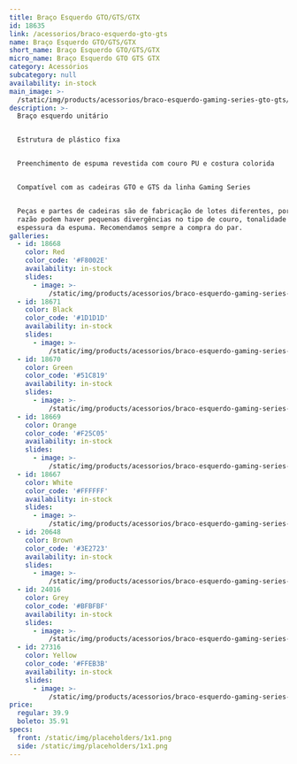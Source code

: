 ```yaml
---
title: Braço Esquerdo GTO/GTS/GTX
id: 18635
link: /acessorios/braco-esquerdo-gto-gts
name: Braço Esquerdo GTO/GTS/GTX
short_name: Braço Esquerdo GTO/GTS/GTX
micro_name: Braço Esquerdo GTO GTS GTX
category: Acessórios
subcategory: null
availability: in-stock
main_image: >-
  /static/img/products/acessorios/braco-esquerdo-gaming-series-gto-gts/braco-esquerdo-gaming-series-gto-gts.jpg
description: >-
  Braço esquerdo unitário


  Estrutura de plástico fixa


  Preenchimento de espuma revestida com couro PU e costura colorida


  Compatível com as cadeiras GTO e GTS da linha Gaming Series


  Peças e partes de cadeiras são de fabricação de lotes diferentes, por essa
  razão podem haver pequenas divergências no tipo de couro, tonalidade e/ou
  espessura da espuma. Recomendamos sempre a compra do par.
galleries:
  - id: 18668
    color: Red
    color_code: '#F8002E'
    availability: in-stock
    slides:
      - image: >-
          /static/img/products/acessorios/braco-esquerdo-gaming-series-gto-gts/red/braco-esquerdo-gaming-series-gto-gts.jpg
  - id: 18671
    color: Black
    color_code: '#1D1D1D'
    availability: in-stock
    slides:
      - image: >-
          /static/img/products/acessorios/braco-esquerdo-gaming-series-gto-gts/black/braco-esquerdo-gaming-series-gto-gts.jpg
  - id: 18670
    color: Green
    color_code: '#51C819'
    availability: in-stock
    slides:
      - image: >-
          /static/img/products/acessorios/braco-esquerdo-gaming-series-gto-gts/green/braco-esquerdo-gaming-series-gto-gts.jpg
  - id: 18669
    color: Orange
    color_code: '#F25C05'
    availability: in-stock
    slides:
      - image: >-
          /static/img/products/acessorios/braco-esquerdo-gaming-series-gto-gts/orange/braco-esquerdo-gaming-series-gto-gts.jpg
  - id: 18667
    color: White
    color_code: '#FFFFFF'
    availability: in-stock
    slides:
      - image: >-
          /static/img/products/acessorios/braco-esquerdo-gaming-series-gto-gts/white/braco-esquerdo-gaming-series-gto-gts.jpg
  - id: 20648
    color: Brown
    color_code: '#3E2723'
    availability: in-stock
    slides:
      - image: >-
          /static/img/products/acessorios/braco-esquerdo-gaming-series-gto-gts/brown/braco-esquerdo-gaming-series-gto-gts.jpg
  - id: 24016
    color: Grey
    color_code: '#BFBFBF'
    availability: in-stock
    slides:
      - image: >-
          /static/img/products/acessorios/braco-esquerdo-gaming-series-gto-gts/grey/braco-esquerdo-gaming-series-gto-gts.jpg
  - id: 27316
    color: Yellow
    color_code: '#FFEB3B'
    availability: in-stock
    slides:
      - image: >-
          /static/img/products/acessorios/braco-esquerdo-gaming-series-gto-gts/yellow/braco-esquerdo-gaming-series-gto-gts.jpg
price:
  regular: 39.9
  boleto: 35.91
specs:
  front: /static/img/placeholders/1x1.png
  side: /static/img/placeholders/1x1.png
---
```



